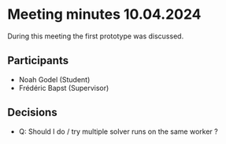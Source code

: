 # Meeting minutes 10.04.2024

During this meeting the first prototype was discussed.

## Participants

* Noah Godel (Student)
* Frédéric Bapst (Supervisor)

## Decisions

* Q: Should I do / try multiple solver runs on the same worker ?

